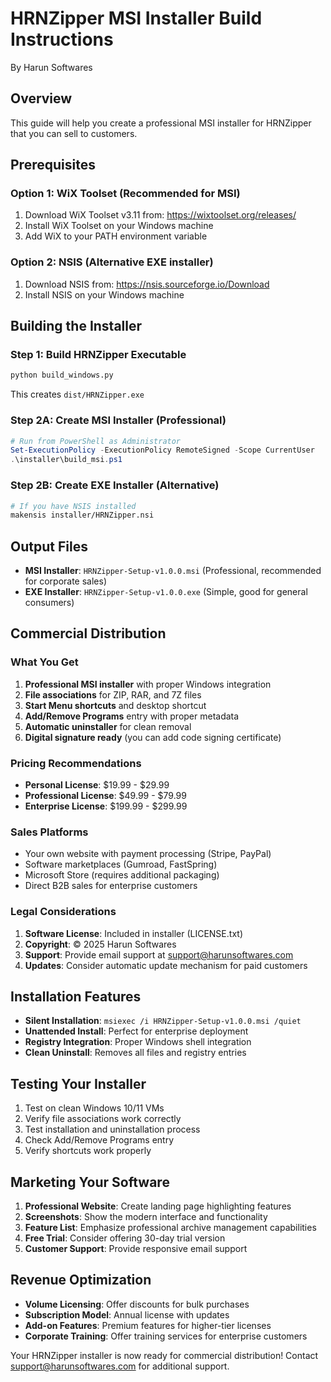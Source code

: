 # HRNZipper MSI Installer Build Instructions
By Harun Softwares

## Overview
This guide will help you create a professional MSI installer for HRNZipper that you can sell to customers.

## Prerequisites

### Option 1: WiX Toolset (Recommended for MSI)
1. Download WiX Toolset v3.11 from: https://wixtoolset.org/releases/
2. Install WiX Toolset on your Windows machine
3. Add WiX to your PATH environment variable

### Option 2: NSIS (Alternative EXE installer)
1. Download NSIS from: https://nsis.sourceforge.io/Download
2. Install NSIS on your Windows machine

## Building the Installer

### Step 1: Build HRNZipper Executable
```bash
python build_windows.py
```
This creates `dist/HRNZipper.exe`

### Step 2A: Create MSI Installer (Professional)
```powershell
# Run from PowerShell as Administrator
Set-ExecutionPolicy -ExecutionPolicy RemoteSigned -Scope CurrentUser
.\installer\build_msi.ps1
```

### Step 2B: Create EXE Installer (Alternative)
```bash
# If you have NSIS installed
makensis installer/HRNZipper.nsi
```

## Output Files
- **MSI Installer**: `HRNZipper-Setup-v1.0.0.msi` (Professional, recommended for corporate sales)
- **EXE Installer**: `HRNZipper-Setup-v1.0.0.exe` (Simple, good for general consumers)

## Commercial Distribution

### What You Get
1. **Professional MSI installer** with proper Windows integration
2. **File associations** for ZIP, RAR, and 7Z files
3. **Start Menu shortcuts** and desktop shortcut
4. **Add/Remove Programs** entry with proper metadata
5. **Automatic uninstaller** for clean removal
6. **Digital signature ready** (you can add code signing certificate)

### Pricing Recommendations
- **Personal License**: $19.99 - $29.99
- **Professional License**: $49.99 - $79.99
- **Enterprise License**: $199.99 - $299.99

### Sales Platforms
- Your own website with payment processing (Stripe, PayPal)
- Software marketplaces (Gumroad, FastSpring)
- Microsoft Store (requires additional packaging)
- Direct B2B sales for enterprise customers

### Legal Considerations
1. **Software License**: Included in installer (LICENSE.txt)
2. **Copyright**: © 2025 Harun Softwares
3. **Support**: Provide email support at support@harunsoftwares.com
4. **Updates**: Consider automatic update mechanism for paid customers

## Installation Features
- **Silent Installation**: `msiexec /i HRNZipper-Setup-v1.0.0.msi /quiet`
- **Unattended Install**: Perfect for enterprise deployment
- **Registry Integration**: Proper Windows shell integration
- **Clean Uninstall**: Removes all files and registry entries

## Testing Your Installer
1. Test on clean Windows 10/11 VMs
2. Verify file associations work correctly
3. Test installation and uninstallation process
4. Check Add/Remove Programs entry
5. Verify shortcuts work properly

## Marketing Your Software
1. **Professional Website**: Create landing page highlighting features
2. **Screenshots**: Show the modern interface and functionality
3. **Feature List**: Emphasize professional archive management capabilities
4. **Free Trial**: Consider offering 30-day trial version
5. **Customer Support**: Provide responsive email support

## Revenue Optimization
- **Volume Licensing**: Offer discounts for bulk purchases
- **Subscription Model**: Annual license with updates
- **Add-on Features**: Premium features for higher-tier licenses
- **Corporate Training**: Offer training services for enterprise customers

Your HRNZipper installer is now ready for commercial distribution!
Contact support@harunsoftwares.com for additional support.
